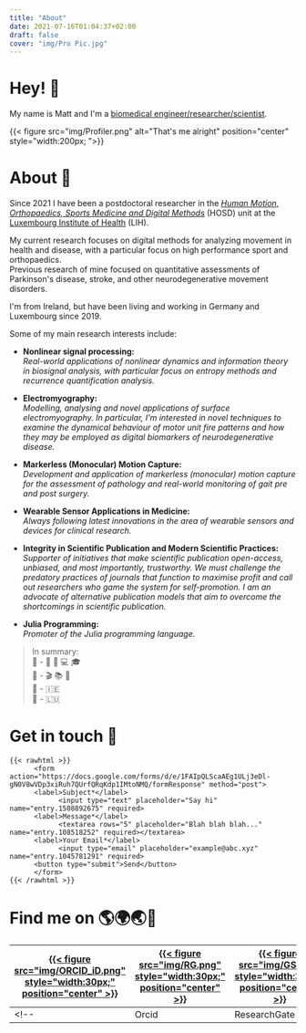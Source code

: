 ```yaml
---
title: "About"
date: 2021-07-16T01:04:37+02:00
draft: false
cover: "img/Pro Pic.jpg"
---
```



# Hey!  :wave:    
My name is Matt and I'm a [biomedical engineer/researcher/scientist](https://researchluxembourg.lu/2021/10/15/in-conversation-with-our-young-researchers-dr-matthew-flood/).

{{< figure src="img/Profiler.png" alt="That's me alright" position="center" style="width:200px; ">}}


# About :boy:

Since 2021 I have been a postdoctoral researcher in the [*Human Motion, Orthopaedics, Sports Medicine and Digital Methods*](https://www.lih.lu/page/departments/hosd-human-motion-orthopaedics-sports-medicine-and-digital-methods-1573)  (HOSD) unit at the [Luxembourg Institute of Health](https://www.lih.lu/) (LIH).

My current research focuses on digital methods for analyzing movement in health and disease, with a particular focus on high performance sport and orthopaedics.    
Previous research of mine focused on quantitative assessments of Parkinson's disease, stroke, and other neurodegenerative movement disorders.   

I'm  from Ireland, but have been living and working in Germany and Luxembourg since 2019.

Some of my main research interests include:
* **Nonlinear signal processing:**   
  *Real-world applications of nonlinear dynamics and information theory in biosignal analysis, with particular focus on entropy methods and recurrence quantification analysis.*   
   
* **Electromyography:**    
  *Modelling, analysing and novel applications of surface electromyography.*
  *In particular, I'm interested in novel techniques to examine the dynamical behaviour of motor unit fire patterns and how they may be employed as digital biomarkers of neurodegenerative disease.* 
  
* **Markerless (Monocular) Motion Capture:**  
  *Development and application of markerless (monocular) motion capture for the assessment of pathology and real-world monitoring of gait pre and post surgery.*

* **Wearable Sensor Applications in Medicine:**   
  *Always following latest innovations in the area of wearable sensors and devices for clinical research.*
  
* **Integrity in Scientific Publication and Modern Scientific Practices:**     
  *Supporter of initiatives that make scientific publication open-access, unbiased, and most importantly, trustworthy.*
  *We must challenge the predatory practices of journals that function to maximise profit and call out researchers who game the system for self-promotion.*
  *I am an advocate of alternative publication models that aim to overcome the shortcomings in scientific publication.*

* **Julia Programming:**   
  *Promoter of the Julia programming language.*

  
> In summary:       
  :briefcase: - :hospital: :microscope: :computer: :mortar_board:  
  :massage: - :clapper: :books: :rowboat:      
  :house_with_garden: - :ireland:     
  :round_pushpin:  - :luxembourg:     


# Get in touch  :email:
```` 
{{< rawhtml >}}
      <form action="https://docs.google.com/forms/d/e/1FAIpQLScaAEg1ULj3eDl-gN0V8wVDp3xiRuh7QUrfQRqKdp1IMtoNMQ/formResponse" method="post">
      <label>Subject*</label>
            <input type="text" placeholder="Say hi" name="entry.1508892675" required>            
      <label>Message*</label>
            <textarea rows="5" placeholder="Blah blah blah..." name="entry.108518252" required></textarea>
      <label>Your Email*</label>
            <input type="email" placeholder="example@abc.xyz" name="entry.1045781291" required>
      <button type="submit">Send</button>
      </form>
{{< /rawhtml >}}
````

# Find me on  :earth_americas::earth_africa::earth_asia::satellite:

| [{{< figure src="img/ORCID_iD.png" style="width:30px;" position="center" >}}](https://orcid.org/0000-0002-5674-424X)  |  [{{< figure src="img/RG.png" style="width:30px;" position="center" >}}](https://www.researchgate.net/profile/Matthew-Flood-3)  |  [{{< figure src="img/GS.png" style="width:30px;" position="center" >}}](https://scholar.google.com/citations?user=bimxEBUAAAAJ&hl)  |   [{{< figure src="img/Publons.png" style="width:30px;" position="center" >}}](https://publons.com/researcher/3408315/matthew-w-flood/)  |    [{{< figure src="img/LI.png" style="width:30px;" position="center" >}}](https://ie.linkedin.com/in/matthew-flood-a2286433) | [{{< figure src="img/GH2.png" style="width:35px;" position="center" >}}](https://www.github.com/MattWillFlood)  | [{{< figure src="img/EH1.png" style="width:35px;" position="center" >}}](https://www.EntropyHub.xyz)  |
|----|----|----|----|----|----|----|
<!-- | Orcid | ResearchGate | Google Scholar | Publons | LinkedIn | GitHub | EntropyHub | -->

<!-- {{< figure src="img/Workshop.jpg" alt="Me again" position="center" style="width:300px;">}}-->